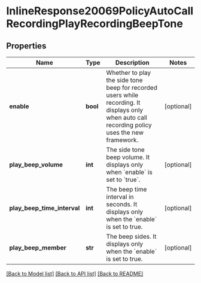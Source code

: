 # InlineResponse20069PolicyAutoCallRecordingPlayRecordingBeepTone

## Properties
Name | Type | Description | Notes
------------ | ------------- | ------------- | -------------
**enable** | **bool** | Whether to play the side tone beep for recorded users while recording. It displays only when auto call recording policy uses the new framework. | [optional] 
**play_beep_volume** | **int** | The side tone beep volume. It displays only when &#x60;enable&#x60; is set to &#x60;true&#x60;. | [optional] 
**play_beep_time_interval** | **int** | The beep time interval in seconds. It displays only when the &#x60;enable&#x60; is set to true. | [optional] 
**play_beep_member** | **str** | The beep sides. It displays only when the &#x60;enable&#x60; is set to true. | [optional] 

[[Back to Model list]](../README.md#documentation-for-models) [[Back to API list]](../README.md#documentation-for-api-endpoints) [[Back to README]](../README.md)

